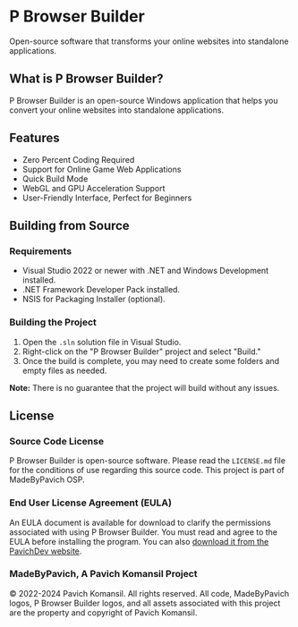 # P Browser Builder

Open-source software that transforms your online websites into standalone applications.

## What is P Browser Builder?

P Browser Builder is an open-source Windows application that helps you convert your online websites into standalone applications.

## Features

* Zero Percent Coding Required
* Support for Online Game Web Applications
* Quick Build Mode
* WebGL and GPU Acceleration Support
* User-Friendly Interface, Perfect for Beginners

## Building from Source

### Requirements

* Visual Studio 2022 or newer with .NET and Windows Development installed.
* .NET Framework Developer Pack installed.
* NSIS for Packaging Installer (optional).

### Building the Project

1. Open the `.sln` solution file in Visual Studio.
2. Right-click on the "P Browser Builder" project and select "Build."
3. Once the build is complete, you may need to create some folders and empty files as needed.

**Note:** There is no guarantee that the project will build without any issues.

## License

### Source Code License

P Browser Builder is open-source software. Please read the `LICENSE.md` file for the conditions of use regarding this source code. This project is part of MadeByPavich OSP.

### End User License Agreement (EULA)

An EULA document is available for download to clarify the permissions associated with using P Browser Builder. You must read and agree to the EULA before installing the program. You can also [download it from the PavichDev website](http://pavichdev.ddns.net/download/documents/p-browser-builder-eula.pdf).


### MadeByPavich, A Pavich Komansil Project

© 2022-2024 Pavich Komansil. All rights reserved. All code, MadeByPavich logos, P Browser Builder logos, and all assets associated with this project are the property and copyright of Pavich Komansil.
